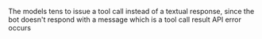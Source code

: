The models tens to issue a tool call instead of a textual response, since the bot doesn't respond with a message which is a tool call result API error occurs